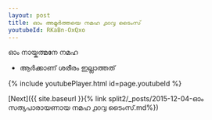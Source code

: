 ```yaml
---
layout: post
title: ഓം അമൂർത്തയെ നമഹ ൧൦൮ ടൈംസ്
youtubeId: RKaBn-OxQxo
---
```

 
 
 ഓം നായ്കത്മനേ നമഹ 
 
 -  ആർക്കാണ് ശരീരം ഇല്ലാത്തത് 
 
  
 
  
 
 
 
 
 
 


{% include youtubePlayer.html id=page.youtubeId %}
 
[Next]({{ site.baseurl }}{% link  split2/_posts/2015-12-04-ഓം സത്യപാരായണായ നമഹ ൧൦൮ ടൈംസ്.md%})
 
